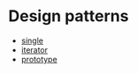 
# Design patterns 

- [single](./single/index.ts)
- [iterator](./iterator/index.ts)
- [prototype](./prototype/index.ts)